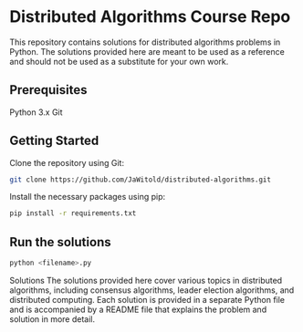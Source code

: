# Distributed Algorithms Course Repo

This repository contains solutions for distributed algorithms problems in Python. The solutions provided here are meant to be used as a reference and should not be used as a substitute for your own work.

## Prerequisites

Python 3.x
Git

## Getting Started

Clone the repository using Git:

``` bash
git clone https://github.com/JaWitold/distributed-algorithms.git
```

Install the necessary packages using pip:

``` bash
pip install -r requirements.txt
```

## Run the solutions

``` bash
python <filename>.py
```

Solutions
The solutions provided here cover various topics in distributed algorithms, including consensus algorithms, leader election algorithms, and distributed computing. Each solution is provided in a separate Python file and is accompanied by a README file that explains the problem and solution in more detail.
